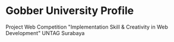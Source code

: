 # Gobber University Profile

Project Web Competition "Implementation Skill & Creativity in Web Development" UNTAG Surabaya
